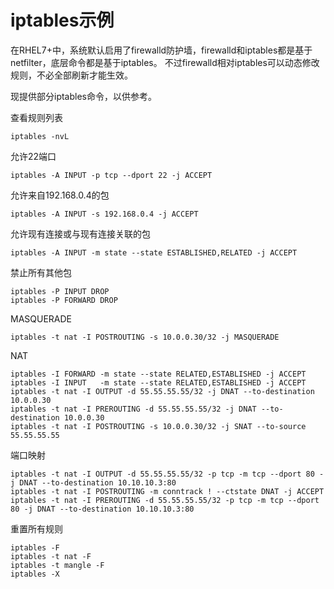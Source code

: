 # iptables示例

在RHEL7+中，系统默认启用了firewalld防护墙，firewalld和iptables都是基于netfilter，底层命令都是基于iptables。
不过firewalld相对iptables可以动态修改规则，不必全部刷新才能生效。

现提供部分iptables命令，以供参考。

查看规则列表
```
iptables -nvL
```

允许22端口

```
iptables -A INPUT -p tcp --dport 22 -j ACCEPT
```

允许来自192.168.0.4的包
```
iptables -A INPUT -s 192.168.0.4 -j ACCEPT
```


允许现有连接或与现有连接关联的包
```
iptables -A INPUT -m state --state ESTABLISHED,RELATED -j ACCEPT
```
禁止所有其他包
```
iptables -P INPUT DROP
iptables -P FORWARD DROP

```
MASQUERADE
```
iptables -t nat -I POSTROUTING -s 10.0.0.30/32 -j MASQUERADE
```
NAT
```
iptables -I FORWARD -m state --state RELATED,ESTABLISHED -j ACCEPT
iptables -I INPUT   -m state --state RELATED,ESTABLISHED -j ACCEPT
iptables -t nat -I OUTPUT -d 55.55.55.55/32 -j DNAT --to-destination 10.0.0.30
iptables -t nat -I PREROUTING -d 55.55.55.55/32 -j DNAT --to-destination 10.0.0.30
iptables -t nat -I POSTROUTING -s 10.0.0.30/32 -j SNAT --to-source 55.55.55.55
```

端口映射
```
iptables -t nat -I OUTPUT -d 55.55.55.55/32 -p tcp -m tcp --dport 80 -j DNAT --to-destination 10.10.10.3:80
iptables -t nat -I POSTROUTING -m conntrack ! --ctstate DNAT -j ACCEPT
iptables -t nat -I PREROUTING -d 55.55.55.55/32 -p tcp -m tcp --dport 80 -j DNAT --to-destination 10.10.10.3:80
```
重置所有规则
```
iptables -F
iptables -t nat -F
iptables -t mangle -F
iptables -X

```